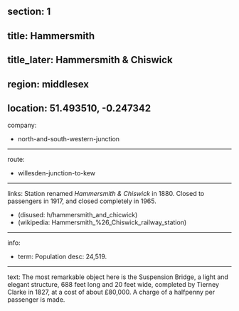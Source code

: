 section: 1
----
title: Hammersmith
----
title_later: Hammersmith & Chiswick
----
region: middlesex
----
location: 51.493510, -0.247342
----
company:
- north-and-south-western-junction
----
route:
- willesden-junction-to-kew
----
links:
Station renamed *Hammersmith & Chiswick* in 1880. Closed to passengers in 1917, and closed completely in 1965.
- (disused: h/hammersmith_and_chicwick)
- (wikipedia: Hammersmith_%26_Chiswick_railway_station)
----
info:
- term: Population
  desc: 24,519.
----
text: The most remarkable object here is the Suspension Bridge, a light and elegant structure, 688 feet long and 20 feet wide, completed by Tierney Clarke in 1827, at a cost of about £80,000. A charge of a halfpenny per passenger is made.
